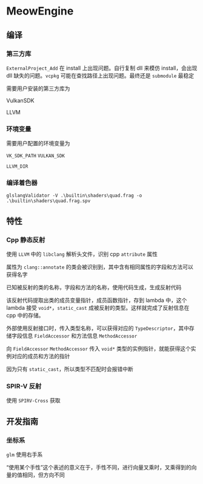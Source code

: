 # MeowEngine

## 编译

### 第三方库

`ExternalProject_Add` 在 install 上出现问题。自行复制 dll 来模仿 install，会出现 dll 缺失的问题。`vcpkg` 可能在查找路径上出现问题。最终还是 `submodule` 最稳定

需要用户安装的第三方库为

VulkanSDK

LLVM

### 环境变量

需要用户配置的环境变量为

`VK_SDK_PATH` `VULKAN_SDK`

`LLVM_DIR`

### 编译着色器

```shell
glslangValidator -V .\builtin\shaders\quad.frag -o .\builtin\shaders\quad.frag.spv
```

## 特性

### Cpp 静态反射

使用 `LLVM` 中的 `libclang` 解析头文件，识别 cpp `attribute` 属性

属性为 `clang::annotate` 的类会被识别到，其中含有相同属性的字段和方法可以获得名字

已知被反射的类的名称，字段和方法的名称，使用代码生成，生成反射代码

该反射代码提取出类的成员变量指针，成员函数指针，存到 lambda 中，这个 lambda 接受 `void*`，`static_cast` 成被反射的类型。这样就完成了反射信息在 cpp 中的存储。

外部使用反射接口时，传入类型名称，可以获得对应的 `TypeDescriptor`，其中存储字段信息 `FieldAccessor` 和方法信息 `MethodAccessor`

向 `FieldAccessor` `MethodAccessor` 传入 `void*` 类型的实例指针，就能获得这个实例对应的成员和方法的指针

因为只有 `static_cast`，所以类型不匹配时会报错中断

### SPIR-V 反射

使用 `SPIRV-Cross` 获取

## 开发指南

### 坐标系

`glm` 使用右手系

“使用某个手性”这个表述的意义在于，手性不同，进行向量叉乘时，叉乘得到的向量的值相同，但方向不同

